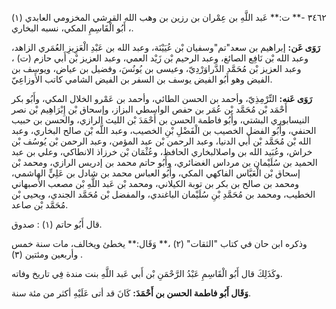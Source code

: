 ٣٤٦٢ -** ت:** عَبد اللَّهِ بن عِمْران بن رزين بن وهب الله القرشي المخزومي العابدي (١) ، أَبُو الْقَاسِمِ المكي، نسبه البخاري.

**رَوَى عَن:** إبراهيم بن سعد"تم"وسفيان بْن عُيَيْنَة، وعبد الله بن عَبْدِ الْعَزِيزِ العُمَري الزاهد، وعبد الله بْن نَافِع الصائغ، وعبد الرحيم بْن زَيْد العمي، وعبد العزيز بْن أَبي حازم (ت) ، وعبد العزيز بْن مُحَمَّد الدَّراوَرْدِيّ، وعيسى بن يُونُسَ، وفضيل بن عياض، ويوسف بن الفيض وهو أَبُو الفيض يوسف بن السفر بن الفيض الشامي كاتب الأَوزاعِيّ.

**رَوَى عَنه:** التِّرْمِذِيّ، وأحمد بن الحسن الطائي، وأحمد بن عَمْرو الخلال المكي، وأَبُو بكر أَحْمَد بْن مُحَمَّد بْن عُمَر بن حفص الواسطي البزاز، وإسحاق بْن إِبْرَاهِيم بْن نصر النيسابوري البشتي، وأَبُو فاطمة الحسن بن أَحْمَدَ بْن الليث الرازي، والحسن بن حبيب الحنفي، وأَبُو الفضل الخصيب بن الْفَضْلِ بْنِ الخصيب، وعبد اللَّه بْن صالح البخاري، وعبد الله بْن مُحَمَّد بْن أَبي الدنيا، وعبد الرحمن بْن عبد المؤمن، وعبد الرحمن بْن يُوسُف بْن خراش، وعُبَيد الله بن واصلالبخاري الحافظ، وعُثْمَان بْن خرزاذ الانطاكي، وعلي بن عبد الحميد بن سُلَيْمان بن مرداس الغضائري، وأَبُو حاتم محمد بن إدريس الرازي، ومحمد بْن إسحاق بْن الْعَبَّاس الفاكهي المكي، وأَبُو العباس محمد بن شادل بن عَلِيٍّ الهاشمي، ومحمد بن صالح بن بكر بن توبة الكيلاني، ومحمد بْن عَبد اللَّهِ بْن مصعب الأصبهاني الخطيب، ومحمد بن مُحَمَّدِ بْنِ سُلَيْمان الباغندي، والمفضل بْن مُحَمَّد الجندي، ويحيى بْن مُحَمَّد بْن صاعد.

قال أَبُو حاتم (١) : صدوق.

وذكره ابن حان في كتاب "الثقات" (٢) ،** وَقَال:** يخطئ ويخالف، مات سنة خمس وأربعين ومئتين (٣) .

وكَذَلِكَ قال أَبُو الْقَاسِمِ عَبْدُ الرَّحْمَنِ بْن أَبي عَبد اللَّهِ بنت مندة فِي تاريخ وفاته.

**وَقَال أَبُو فاطمة الحسن بن أَحْمَدَ:** كَانَ قد أتى عَلَيْهِ أكثر من مئة سنة.